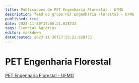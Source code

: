 ```yaml
---
title: Publicacoes de PET Engenharia Florestal - UFMG
description: feed do grupo PET Engenharia Florestal - UFMG
published: true
date: 2023-11-30T17:55:21.628733
tags: Ciencias Agrarias
editor: markdown
dateCreated: 2023-11-30T17:55:21.628733
---
```


# PET Engenharia Florestal
[PET Engenharia Florestal - UFMG](/grupo/54PETEngenhariaFlorestalUFMG.md)